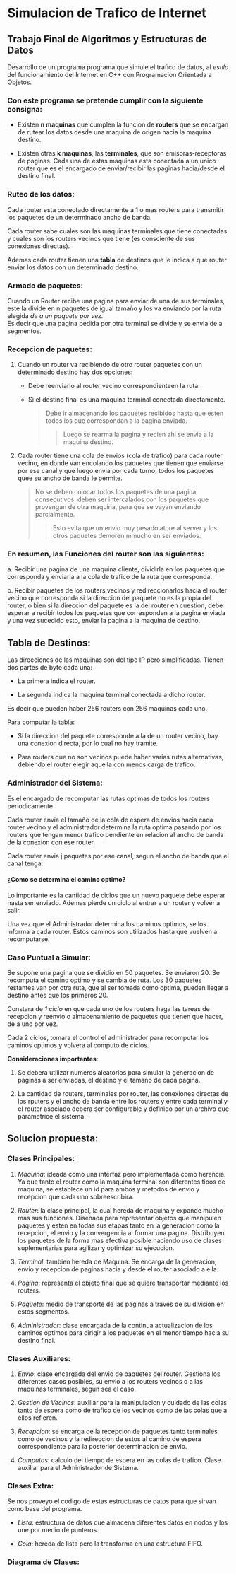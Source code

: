 # **Simulacion de Trafico de Internet**   

## Trabajo Final de Algoritmos y Estructuras de Datos   

Desarrollo de un programa programa que simule el trafico de datos, al *estilo* del funcionamiento del Internet en C++ con Programacion Orientada a Objetos.    

### Con este programa se pretende cumplir con la siguiente **consigna**:  


- Existen **n maquinas** que cumplen la funcion de **routers** que se encargan de rutear los datos desde una maquina de origen hacia la maquina destino.
  
- Existen otras **k maquinas**, las **terminales**, que son emisoras-receptoras de paginas. Cada una de estas maquinas esta conectada a un unico router que es el encargado de enviar/recibir las paginas hacia/desde el destino final.  

### **Ruteo de los datos**: 

Cada router esta conectado directamente a 1 o mas routers para transmitir los paquetes de un determinado ancho de banda.   

Cada router sabe cuales son las maquinas terminales que tiene conectadas y cuales son los routers vecinos que tiene (es consciente de sus conexiones directas).  

Ademas cada router tienen una **tabla** de destinos que le indica a que router enviar los datos con un determinado destino.  

### **Armado de paquetes**:  

Cuando un Router recibe una pagina para enviar de una de sus terminales, este la divide en n paquetes de igual tamaño y los va enviando por la ruta elegida *de a un paquete por vez.*  
Es decir que una pagina pedida por otra terminal se divide y se envia de a segmentos.  

### **Recepcion de paquetes**:    

1. Cuando un router va recibiendo de otro router paquetes con un determinado destino hay dos opciones:  
   
   - Debe reenviarlo al router vecino correspondienteen la ruta.
     
   - Si el destino final es una maquina terminal conectada directamente.    
       
      > Debe ir almacenando los paquetes recibidos hasta que esten todos los que correspondan a la pagina enviada.
      >
      > > Luego se rearma la pagina y recien ahi se envia a la maquina destino.  

2. Cada router tiene una cola de envios (cola de trafico) para cada router vecino, en donde van encolando los paquetes que tienen que enviarse por ese canal y que luego  envia por cada turno, todos los paquetes quee su ancho de banda le permite.  

   >No se deben colocar todos los paquetes de una pagina consecutivos: deben ser intercalados con los paquetes que provengan de otra maquina, para que se vayan enviando parcialmente.
   >
   >>Esto evita que un envio muy pesado atore al server y los otros paquetes demoren mmucho en ser enviados.

### En resumen, las **Funciones del router** son las siguientes:

  a. Recibir una pagina de una maquina cliente, dividirla en los paquetes que corresponda y enviarla a la cola de trafico de la ruta que corresponda.  

  b.  Recibir paquetes de los routers vecinos y redireccionarlos hacia el router vecino que corresponda si la direccion del paquete no es la propia del router, o bien si la direccion del paquete es la del router en cuestion, debe esperar a recibir todos los paquetes que corresponden a la pagina enviada y una vez sucedido esto, enviar la pagina a la maquina de destino.  

## Tabla de Destinos:  

Las direcciones de las maquinas son del tipo IP pero simplificadas. Tienen dos partes de byte cada una: 

  - La primera indica el router.  

  - La segunda indica la maquina terminal conectada a dicho router.  

Es decir que pueden haber 256 routers con 256 maquinas cada uno.  

Para computar la tabla:

  - Si la direccion del paquete corresponde a la de un router vecino, hay una conexion directa, por lo cual no hay tramite.  

  - Para routers que no son vecinos puede haber varias rutas alternativas, debiendo el router elegir aquella con menos carga de trafico.  

### **Administrador del Sistema**:  

Es el encargado de recomputar las rutas optimas de todos los routers periodicamente.  

Cada router envia el tamaño de la cola de espera de envios hacia cada router vecino y el administrador determina la ruta optima pasando por los routers que tengan menor trafico pendiente en relacion al ancho de banda de la conexion con ese router.  

Cada router envia j paquetes por ese canal, segun el ancho de banda que el canal tenga.  

#### **¿Como se determina el camino optimo?**  

Lo importante es la cantidad de ciclos que un nuevo paquete debe esperar hasta ser enviado. Ademas pierde un ciclo al entrar a un router y volver a salir.  

Una vez que el Administrador determina los caminos optimos, se los informa a cada router. Estos caminos son utilizados hasta que vuelven a recomputarse.  

### Caso Puntual a Simular:  

Se supone una pagina que se dividio en 50 paquetes. Se enviaron 20. Se recomputa el camino optimo y se cambia de ruta. Los 30 paquetes restantes van por otra ruta, que al ser tomada como optima, pueden llegar a destino antes que los primeros 20.  

Constara de *1 ciclo* en que cada uno de los routers haga las tareas de recepcion y reenvio o almacenamiento de paquetes que tienen que hacer, de a uno por vez.  

Cada 2 ciclos, tomara el control el administrador para recomputar los caminos optimos y volvera al computo de ciclos.  

**Consideraciones importantes**:   

1. Se debera utilizar numeros aleatorios para simular la generacion de paginas a ser enviadas, el destino y el tamaño de cada pagina.  

2. La cantidad de routers, terminales por router, las conexiones directas de los rputers y el ancho de banda entre los routers y entre cada terminal y el router asociado debera ser configurable y definido por un archivo que parametrice el sistema.  

## **Solucion propuesta**:  

### Clases Principales:  

1. *Maquina*: ideada como una interfaz pero implementada como herencia. Ya que tanto el router como la maquina terminal son diferentes tipos de maquina, se establece un id para ambos y metodos de envio y recepcion que cada uno sobreescribira.  
   
2. *Router*: la clase principal, la cual hereda de maquina y expande mucho mas sus funciones. Diseñada para representar objetos que manipulen paquetes y esten en todas sus etapas tanto en la generacion como la recepcion, el envio y la convergencia al formar una pagina. Distribuyen los paquetes de la forma mas efectiva posible haciendo uso de clases suplementarias para agilizar y optimizar su ejecucion.  
   
3. *Terminal*: tambien hereda de Maquina. Se encarga de la generacion, envio y recepcion de paginas hacia y desde el router asociado a ella.  
   
4. *Pagina*: representa el objeto final que se quiere transportar mediante los routers.  

5. *Paquete*: medio de transporte de las paginas a traves de su division en estos segmentos.

6. *Administrador*: clase encargada de la continua actualizacion de los caminos optimos para dirigir a los paquetes en el menor tiempo hacia su destino final.

### Clases Auxiliares:  

1. *Envio*: clase encargada del envio de paquetes del router. Gestiona los diferentes casos posibles, su envio a los routers vecinos o a las maquinas terminales, segun sea el caso.  
   
2. *Gestion de Vecinos*: auxiliar para la manipulacion y cuidado de las colas tanto de espera como de trafico de los vecinos como de las colas que a ellos refieren.  
   
3. *Recepcion*: se encarga de la recepcion de paquetes tanto terminales como de vecinos y la redireccion de estos al camino de espera correspondiente para la posterior determinacion de envio.  

4. *Computos*: calculo del tiempo de espera en las colas de trafico. Clase auxiliar para el Administrador de Sistema.  


### Clases Extra:  

Se nos proveyo el codigo de estas estructuras de datos para que sirvan como base del programa.

- *Lista*: estructura de datos que almacena diferentes datos en nodos y los une por medio de punteros.  
  
- *Cola*: hereda de lista pero la transforma en una estructura FIFO.  


### Diagrama de Clases:



